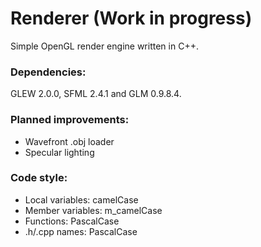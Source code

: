 # Renderer (Work in progress)
Simple OpenGL render engine written in C++.

### Dependencies:
GLEW 2.0.0, SFML 2.4.1 and GLM 0.9.8.4.

### Planned improvements:
* Wavefront .obj loader
* Specular lighting

### Code style:
* Local variables: camelCase
* Member variables: m_camelCase
* Functions: PascalCase
* .h/.cpp names: PascalCase
